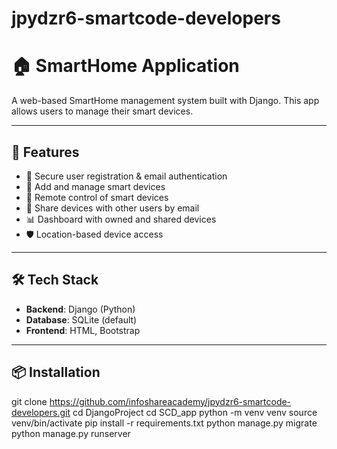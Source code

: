 # jpydzr6-smartcode-developers
# 🏠 SmartHome Application

A web-based SmartHome management system built with Django. This app allows users to manage their smart devices.

---

## 🚀 Features

- 🔐 Secure user registration & email authentication 
- 📱 Add and manage smart devices
- 🔌 Remote control of smart devices
- 🔁 Share devices with other users by email
- 📊 Dashboard with owned and shared devices
- 🛡️ Location-based device access

---

## 🛠️ Tech Stack

- **Backend**: Django (Python)
- **Database**: SQLite (default)
- **Frontend**: HTML, Bootstrap

---

## 📦 Installation

git clone https://github.com/infoshareacademy/jpydzr6-smartcode-developers.git
cd DjangoProject
cd SCD_app
python -m venv venv
source venv/bin/activate
pip install -r requirements.txt
python manage.py migrate
python manage.py runserver

